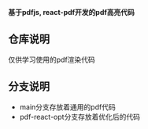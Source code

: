 **基于pdfjs, react-pdf开发的pdf高亮代码**

## 仓库说明

仅供学习使用的pdf渲染代码

## 分支说明

- main分支存放着通用的pdf代码
- pdf-react-opt分支存放着优化后的代码
